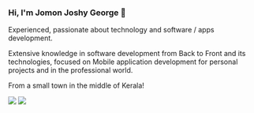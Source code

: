 ###  Hi, I'm Jomon Joshy George 👋

Experienced, passionate about technology and software / apps development.

Extensive knowledge in software development from Back to Front and its technologies, focused on Mobile application development for personal projects and in the professional world.

From a small town in the middle of Kerala!

[<img src="https://img.shields.io/badge/linkedin-%230077B5.svg?&style=for-the-badge&logo=linkedin&logoColor=white" />](https://www.linkedin.com/in/jomonjoshygeorge/) ![](https://komarev.com/ghpvc/?username=joafc96&color=5BBF0F&style=for-the-badge) 
